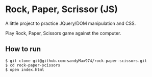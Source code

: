 # Rock, Paper, Scrissor (JS)

A little project to practice JQuery/DOM manipulation and CSS. 

Play Rock, Paper, Scissors game against the computer.

## How to run
```
$ git clone git@github.com:sandyMax974/rock-paper-scissors.git
$ cd rock-paper-scissors
$ open index.html
```